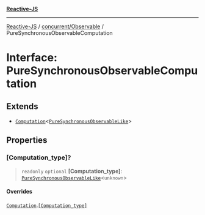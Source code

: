 [**Reactive-JS**](../../../README.md)

***

[Reactive-JS](../../../README.md) / [concurrent/Observable](../README.md) / PureSynchronousObservableComputation

# Interface: PureSynchronousObservableComputation

## Extends

- [`Computation`](../../../computations/interfaces/Computation.md)\<[`PureSynchronousObservableLike`](../../interfaces/PureSynchronousObservableLike.md)\>

## Properties

### \[Computation\_type\]?

> `readonly` `optional` **\[Computation\_type\]**: [`PureSynchronousObservableLike`](../../interfaces/PureSynchronousObservableLike.md)\<`unknown`\>

#### Overrides

[`Computation`](../../../computations/interfaces/Computation.md).[`[Computation_type]`](../../../computations/interfaces/Computation.md#computation_type)
